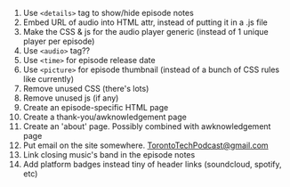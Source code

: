 1. Use `<details>` tag to show/hide episode notes
1. Embed URL of audio into HTML attr, instead of putting it in a .js file
1. Make the CSS & js for the audio player generic (instead of 1 unique player per episode)
1. Use `<audio>` tag??
1. Use `<time>` for episode release date
1. Use `<picture>` for episode thumbnail (instead of a bunch of CSS rules like currently)
1. Remove unused CSS (there's lots)
1. Remove unused js (if any)
1. Create an episode-specific HTML page
1. Create a thank-you/awknowledgement page
1. Create an 'about' page. Possibly combined with awknowledgement page
1. Put email on the site somewhere. TorontoTechPodcast@gmail.com
1. Link closing music's band in the episode notes
1. Add platform badges instead tiny of header links (soundcloud, spotify, etc)
